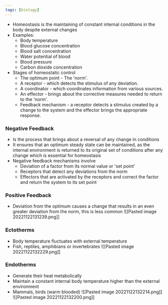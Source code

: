 ```yaml
---
tags: [biology]
---
```

- Homeostasis is the maintaining of constant internal conditions in the body despite external changes
- Examples:
    - Body temperature
    - Blood glucose concentration
    - Blood salt concentration
    - Water potential of blood
    - Blood pressure
    - Carbon dioxide concentration
- Stages of homeostatic control
    - The optimum point - The 'norm'.
    - A receptor - which detects the stimulus of any deviation.
    - A coordinator - which coordinates information from various sources.
    - An effector - brings about the corrective measures needed to return to the 'norm'.
    - Feedback mechanism - a receptor detects a stimulus created by a change to the system and the effector brings the appropriate response.

### Negative Feedback
- Is the process that brings about a reversal of any change in conditions
- It ensures that an optimum steady state can be maintained, as the internal environment is returned to its original set of conditions after any change which is essential for homeostasis
- Negative feedback mechanisms involve
    - Deviation of a factor from its normal value or 'set point'
    - Receptors that detect any deviations from the norm
    - Effectors that are activated by the receptors and correct the factor and return the system to its set point

### Positive Feedback
- Deviation from the optimum causes a change that results in an even greater deviation from the norm, this is less common
![[Pasted image 20221122131239.png]]

### Ectotherms
- Body temperature fluctuates with external temperature
- Fish, reptiles, amphibians or invertebrates
![[Pasted image 20221122132229.png]]

### Endotherms
- Generate their heat metabolically
- Maintain a constant internal body temperature higher than the external environment
- Mammals, birds (warm blooded)
![[Pasted image 20221122132214.png]]
![[Pasted image 20221122132200.png]]
